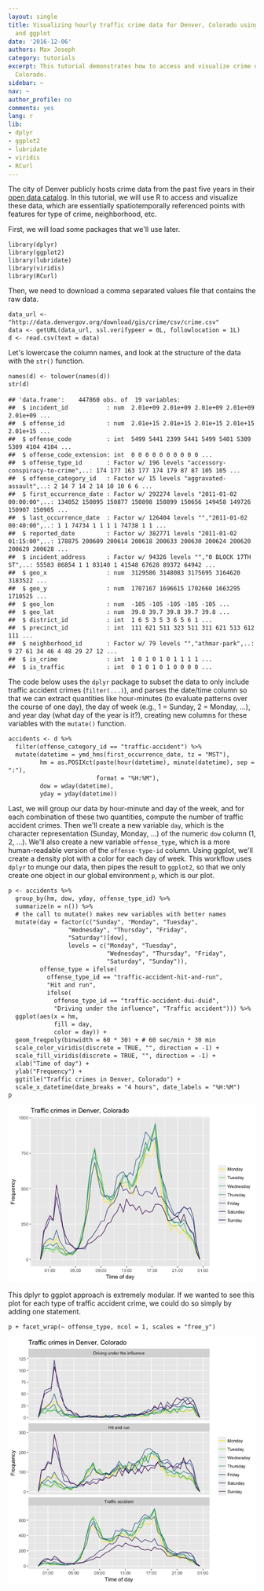 ```yaml
---
layout: single
title: Visualizing hourly traffic crime data for Denver, Colorado using R, dplyr,
  and ggplot
date: '2016-12-06'
authors: Max Joseph
category: tutorials
excerpt: This tutorial demonstrates how to access and visualize crime data for Denver,
  Colorado.
sidebar: ~
nav: ~
author_profile: no
comments: yes
lang: r
lib:
- dplyr
- ggplot2
- lubridate
- viridis
- RCurl
---
```

The city of Denver publicly hosts crime data from the past five years in
their [open data
catalog](https://www.denvergov.org/opendata/dataset/city-and-county-of-denver-crime).
In this tutorial, we will use R to access and visualize these data,
which are essentially spatiotemporally referenced points with features
for type of crime, neighborhood, etc.

First, we will load some packages that we'll use later.

    library(dplyr)
    library(ggplot2)
    library(lubridate)
    library(viridis)
    library(RCurl)

Then, we need to download a comma separated values file that contains
the raw data.

    data_url <- "http://data.denvergov.org/download/gis/crime/csv/crime.csv"
    data <- getURL(data_url, ssl.verifypeer = 0L, followlocation = 1L)
    d <- read.csv(text = data)

Let's lowercase the column names, and look at the structure of the data
with the `str()` function.

    names(d) <- tolower(names(d))
    str(d)

    ## 'data.frame':    447860 obs. of  19 variables:
    ##  $ incident_id           : num  2.01e+09 2.01e+09 2.01e+09 2.01e+09 2.01e+09 ...
    ##  $ offense_id            : num  2.01e+15 2.01e+15 2.01e+15 2.01e+15 2.01e+15 ...
    ##  $ offense_code          : int  5499 5441 2399 5441 5499 5401 5309 5309 4104 4104 ...
    ##  $ offense_code_extension: int  0 0 0 0 0 0 0 0 0 0 ...
    ##  $ offense_type_id       : Factor w/ 196 levels "accessory-conspiracy-to-crime",..: 174 177 163 177 174 179 87 87 105 105 ...
    ##  $ offense_category_id   : Factor w/ 15 levels "aggravated-assault",..: 2 14 7 14 2 14 10 10 6 6 ...
    ##  $ first_occurrence_date : Factor w/ 292274 levels "2011-01-02 00:00:00",..: 134052 150895 150877 150898 150899 150656 149458 149726 150907 150905 ...
    ##  $ last_occurrence_date  : Factor w/ 126404 levels "","2011-01-02 00:40:00",..: 1 1 74734 1 1 1 1 74738 1 1 ...
    ##  $ reported_date         : Factor w/ 382771 levels "2011-01-02 01:15:00",..: 178875 200609 200614 200618 200633 200630 200624 200620 200629 200628 ...
    ##  $ incident_address      : Factor w/ 94326 levels "","0 BLOCK 17TH ST",..: 55583 86854 1 1 83140 1 41548 67628 89372 64942 ...
    ##  $ geo_x                 : num  3129586 3148083 3175695 3164620 3183522 ...
    ##  $ geo_y                 : num  1707167 1696615 1702660 1663295 1710525 ...
    ##  $ geo_lon               : num  -105 -105 -105 -105 -105 ...
    ##  $ geo_lat               : num  39.8 39.7 39.8 39.7 39.8 ...
    ##  $ district_id           : int  1 6 5 3 5 3 6 5 6 1 ...
    ##  $ precinct_id           : int  111 621 511 323 511 311 621 513 612 111 ...
    ##  $ neighborhood_id       : Factor w/ 79 levels "","athmar-park",..: 9 27 61 34 46 4 48 29 27 12 ...
    ##  $ is_crime              : int  1 0 1 0 1 0 1 1 1 1 ...
    ##  $ is_traffic            : int  0 1 0 1 0 1 0 0 0 0 ...

The code below uses the `dplyr` package to subset the data to only
include traffic accident crimes (`filter(...)`), and parses the
date/time column so that we can extract quantities like hour-minutes (to
evaluate patterns over the course of one day), the day of week (e.g., 1
= Sunday, 2 = Monday, ...), and year day (what day of the year is it?),
creating new columns for these variables with the `mutate()` function.

    accidents <- d %>%
      filter(offense_category_id == "traffic-accident") %>%
      mutate(datetime = ymd_hms(first_occurrence_date, tz = "MST"),
             hm = as.POSIXct(paste(hour(datetime), minute(datetime), sep = ":"), 
                             format = "%H:%M"),
             dow = wday(datetime), 
             yday = yday(datetime))

Last, we will group our data by hour-minute and day of the week, and for
each combination of these two quantities, compute the number of traffic
accident crimes. Then we'll create a new variable `day`, which is the
character representation (Sunday, Monday, ...) of the numeric `dow`
column (1, 2, ...). We'll also create a new variable `offense_type`,
which is a more human-readable version of the `offense-type-id` column.
Using ggplot, we'll create a density plot with a color for each day of
week. This workflow uses `dplyr` to munge our data, then pipes the
result to `ggplot2`, so that we only create one object in our global
environment `p`, which is our plot.

    p <- accidents %>%
      group_by(hm, dow, yday, offense_type_id) %>%
      summarize(n = n()) %>%
      # the call to mutate() makes new variables with better names
      mutate(day = factor(c("Sunday", "Monday", "Tuesday", 
                     "Wednesday", "Thursday", "Friday", 
                     "Saturday")[dow], 
                     levels = c("Monday", "Tuesday", 
                                "Wednesday", "Thursday", "Friday", 
                                "Saturday", "Sunday")), 
             offense_type = ifelse(
               offense_type_id == "traffic-accident-hit-and-run", 
               "Hit and run", 
               ifelse(
                 offense_type_id == "traffic-accident-dui-duid",
                 "Driving under the influence", "Traffic accident"))) %>%
      ggplot(aes(x = hm, 
                 fill = day, 
                 color = day)) + 
      geom_freqpoly(binwidth = 60 * 30) + # 60 sec/min * 30 min
      scale_color_viridis(discrete = TRUE, "", direction = -1) + 
      scale_fill_viridis(discrete = TRUE, "", direction = -1) + 
      xlab("Time of day") + 
      ylab("Frequency") + 
      ggtitle("Traffic crimes in Denver, Colorado") + 
      scale_x_datetime(date_breaks = "4 hours", date_labels = "%H:%M")
    p 

![](/images/visualize-denver-colorado-traffic-crime_files/unnamed-chunk-5-1.png)

This dplyr to ggplot approach is extremely modular. If we wanted to see
this plot for each type of traffic accident crime, we could do so simply
by adding one statement.

    p + facet_wrap(~ offense_type, ncol = 1, scales = "free_y")

![](/images/visualize-denver-colorado-traffic-crime_files/unnamed-chunk-6-1.png)
